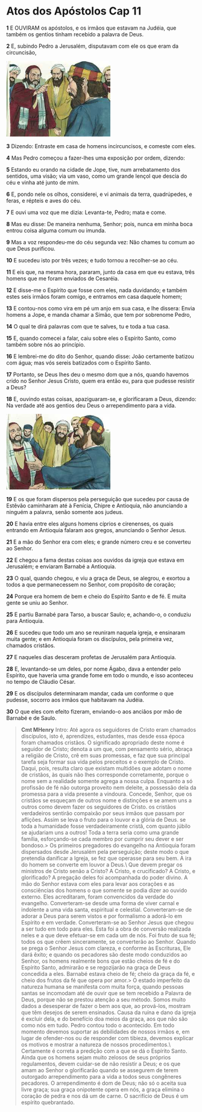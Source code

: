 # Atos dos Apóstolos Cap 11

**1** 	E OUVIRAM os apóstolos, e os irmãos que estavam na Judéia, que também os gentios tinham recebido a palavra de Deus.

**2** 	E, subindo Pedro a Jerusalém, disputavam com ele os que eram da circuncisão,

![](../Images/SweetPublishing/44-11-1.jpg) 

**3** 	Dizendo: Entraste em casa de homens incircuncisos, e comeste com eles.

**4** 	Mas Pedro começou a fazer-lhes uma exposição por ordem, dizendo:

**5** 	Estando eu orando na cidade de Jope, tive, num arrebatamento dos sentidos, uma visão; via um vaso, como um grande lençol que descia do céu e vinha até junto de mim.

**6** 	E, pondo nele os olhos, considerei, e vi animais da terra, quadrúpedes, e feras, e répteis e aves do céu.

**7** 	E ouvi uma voz que me dizia: Levanta-te, Pedro; mata e come.

**8** 	Mas eu disse: De maneira nenhuma, Senhor; pois, nunca em minha boca entrou coisa alguma comum ou imunda.

**9** 	Mas a voz respondeu-me do céu segunda vez: Não chames tu comum ao que Deus purificou.

**10** 	E sucedeu isto por três vezes; e tudo tornou a recolher-se ao céu.

**11** 	E eis que, na mesma hora, pararam, junto da casa em que eu estava, três homens que me foram enviados de Cesaréia.

**12** 	E disse-me o Espírito que fosse com eles, nada duvidando; e também estes seis irmãos foram comigo, e entramos em casa daquele homem;

**13** 	E contou-nos como vira em pé um anjo em sua casa, e lhe dissera: Envia homens a Jope, e manda chamar a Simão, que tem por sobrenome Pedro,

**14** 	O qual te dirá palavras com que te salves, tu e toda a tua casa.

**15** 	E, quando comecei a falar, caiu sobre eles o Espírito Santo, como também sobre nós ao princípio.

**16** 	E lembrei-me do dito do Senhor, quando disse: João certamente batizou com água; mas vós sereis batizados com o Espírito Santo.

**17** 	Portanto, se Deus lhes deu o mesmo dom que a nós, quando havemos crido no Senhor Jesus Cristo, quem era então eu, para que pudesse resistir a Deus?

**18** 	E, ouvindo estas coisas, apaziguaram-se, e glorificaram a Deus, dizendo: Na verdade até aos gentios deu Deus o arrependimento para a vida.

![](../Images/SweetPublishing/44-11-2.jpg) 

**19** 	E os que foram dispersos pela perseguição que sucedeu por causa de Estêvão caminharam até à Fenícia, Chipre e Antioquia, não anunciando a ninguém a palavra, senão somente aos judeus.

**20** 	E havia entre eles alguns homens cíprios e cirenenses, os quais entrando em Antioquia falaram aos gregos, anunciando o Senhor Jesus.

**21** 	E a mão do Senhor era com eles; e grande número creu e se converteu ao Senhor.

**22** 	E chegou a fama destas coisas aos ouvidos da igreja que estava em Jerusalém; e enviaram Barnabé a Antioquia.

**23** 	O qual, quando chegou, e viu a graça de Deus, se alegrou, e exortou a todos a que permanecessem no Senhor, com propósito de coração;

**24** 	Porque era homem de bem e cheio do Espírito Santo e de fé. E muita gente se uniu ao Senhor.

**25** 	E partiu Barnabé para Tarso, a buscar Saulo; e, achando-o, o conduziu para Antioquia.

**26** 	E sucedeu que todo um ano se reuniram naquela igreja, e ensinaram muita gente; e em Antioquia foram os discípulos, pela primeira vez, chamados cristãos.

**27** 	E naqueles dias desceram profetas de Jerusalém para Antioquia.

**28** 	E, levantando-se um deles, por nome Ágabo, dava a entender pelo Espírito, que haveria uma grande fome em todo o mundo, e isso aconteceu no tempo de Cláudio César.

**29** 	E os discípulos determinaram mandar, cada um conforme o que pudesse, socorro aos irmãos que habitavam na Judéia.

**30** 	O que eles com efeito fizeram, enviando-o aos anciãos por mão de Barnabé e de Saulo.


> **Cmt MHenry** Intro: Até agora os seguidores de Cristo eram chamados discípulos, isto é, aprendizes, estudantes, mas desde essa época foram chamados cristãos. O significado apropriado deste nome é seguidor de Cristo; denota a um que, com pensamento sério, abraça a religião de Cristo, crê em suas promessas, e faz que sua principal tarefa seja formar sua vida pelos preceitos e o exemplo de Cristo. Daqui, pois, resulta claro que existam multidões que adotam o nome de cristãos, às quais não lhes corresponde corretamente, porque o nome sem a realidade somente agrega a nossa culpa. Enquanto a só profissão de fé não outorga proveito nem deleite, a possessão dela da promessa para a vida presente a vindoura. Concede, Senhor, que os cristãos se esqueçam de outros nome e distinções e se amem uns a outros como devem fazer os seguidores de Cristo. os cristãos verdadeiros sentirão compaixão por seus irmãos que passam por aflições. Assim se leva o fruto para o louvor e a glória de Deus. se toda a humanidade fosse verdadeiramente cristã, com quanto júbilo se ajudariam uns a outros! Toda a terra seria como uma grande família, esforçando-se cada membro por cumprir seu dever e ser bondoso.> Os primeiros pregadores do evangelho na Antioquia foram dispersados desde Jerusalém pela perseguição; deste modo o que pretendia danificar a Igreja, se fez que operasse para seu bem. A ira do homem se converte em louvor a Deus.\ Que devem pregar os ministros de Cristo senão a Cristo? A Cristo, e crucificado? A Cristo, e glorificado? A pregação deles foi acompanhada do poder divino. A mão do Senhor estava com eles para levar aos corações e as consciências dos homens o que somente se podia dizer ao ouvido externo. Eles acreditaram, foram convencidos da verdade do evangelho. Converteram-se desde uma forma de viver carnal e indolente a uma vida santa, espiritual e celestial. Converteram-se de adorar a Deus para serem vistos e por formalismo a adorá-lo em Espírito e em verdade. Converteram-se ao Senhor Jesus que chegou a ser tudo em todo para eles. Esta foi a obra de conversão realizada neles e a que deve efetuar-se em cada um de nós. Foi fruto de sua fé; todos os que crêem sinceramente, se converterão ao Senhor. Quando se prega o Senhor Jesus com clareza, e conforme às Escrituras, Ele dará êxito; e quando os pecadores são deste modo conduzidos ao Senhor, os homens realmente bons que estão cheios de fé e do Espírito Santo, admirarão e se regozijarão na graça de Deus concedida a eles. Barnabé estava cheio de fé; cheio da graça da fé, e cheio dos frutos da fé que opera por amor.> O estado imperfeito da natureza humana se manifesta com muita força, quando pessoas santas se incomodam até de ouvir que se tem recebido a Palavra de Deus, porque não se prestou atenção a seu método. Somos muito dados a desesperar de fazer o bem aos que, ao prová-los, mostram que têm desejos de serem ensinados. Causa da ruína e dano da igreja é excluir dela, e do benefício doa meios da graça, aos que não são como nós em tudo. Pedro contou todo o acontecido. Em todo momento devemos suportar as debilidades de nossos irmãos e, em lugar de ofender-nos ou de responder com tibieza, devemos explicar os motivos e mostrar a natureza de nossos procedimentos.\ Certamente é correta a predição com a que se dá o Espírito Santo. Ainda que os homens sejam muito zelosos de seus próprios regulamentos, devem cuidar-se de não resistir a Deus; e os que amam ao Senhor o glorificarão quando se assegurem de terem outorgado arrependimento para a vida a todos seus congêneres pecadores. O arrependimento é dom de Deus; não só o aceita sua livre graça; sua graça onipotente opera em nós, a graça elimina o coração de pedra e nos dá um de carne. O sacrifício de Deus é um espírito quebrantado.